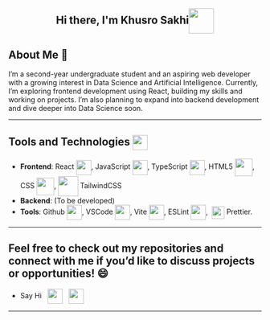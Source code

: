 <div align="center"> <h2> Hi there, I'm Khusro Sakhi<img src="https://github.com/user-attachments/assets/f415594a-9141-4442-9d85-6c04b4195033" align="center" width="50"/> </h2> </div>

## About Me 🙋
I’m a second-year undergraduate student and an aspiring web developer with a growing interest in Data Science and Artificial Intelligence. Currently, I’m exploring frontend development using React, building my skills and working on projects. I’m also planning to expand into backend development and dive deeper into Data Science soon.

---
## Tools and Technologies <img src="https://github.com/user-attachments/assets/68f916ff-6441-4a5d-a2eb-3a4e5a5b6d88" align="center" width="30"/>
- **Frontend**: React <img src="https://github.com/user-attachments/assets/14fcbf3b-e007-4fc0-9f80-2454ebf5a879" align="center" width="30" />,
  JavaScript <img src="https://github.com/user-attachments/assets/7f4ddc81-647e-46da-8077-af7ddec429ac" align="center" width="30"/>,
  TypeScript <img src="https://github.com/user-attachments/assets/9c3df972-dd5a-4e73-a7bb-ad1a764d167f" align="center" width="30" />, 
  HTML5 <img src="https://github.com/user-attachments/assets/d698d740-b8c3-4017-b755-33bf6cb7c173" align="center" width="35"/>,
  CSS <img src="https://github.com/user-attachments/assets/ac7dd9fa-69cf-4d5f-af92-de2a342786d6" align="center" width="35"/>,
  <img src="https://github.com/user-attachments/assets/4894e604-d4be-4950-aa55-a5f31491b387" align="center" width="40"/> TailwindCSS 
- **Backend**: (To be developed)
- **Tools**: Github <img src="https://github.com/user-attachments/assets/8a51b401-964f-4c3a-8771-78ffcafc5b30" align="center" width="30"/>, VSCode <img src="https://github.com/user-attachments/assets/4f75c54f-63fc-4124-8888-a4af79e3174f" align="center" width="30"/>, Vite <img src="https://github.com/user-attachments/assets/be3d4fa7-bfe4-4772-8be8-5221d1fe41e4" align="center" width="30"/>, ESLint <img src="https://github.com/user-attachments/assets/e32b7b26-77c2-4089-8973-a5b2ca3507de" align="center" width="30"/>,&nbsp;  <img src="https://github.com/user-attachments/assets/3456131f-d62b-4487-a125-3cdd8048430f" align="center" width="25"/> Prettier.

---
 ##  Feel free to check out my repositories and connect with me if you’d like to discuss projects or opportunities! 😄
- Say Hi &nbsp; <img src="https://github.com/user-attachments/assets/1cbc4f95-b084-453b-8b2b-77b7d159957f" width="30" align="center"/> &nbsp; <a href="https://www.linkedin.com/in/khusro-sakhi" target="_blank"> <img src="https://github.com/user-attachments/assets/359d527e-428c-4828-b634-00b4abb0c089" align="center" width="30"/> </a>
---
